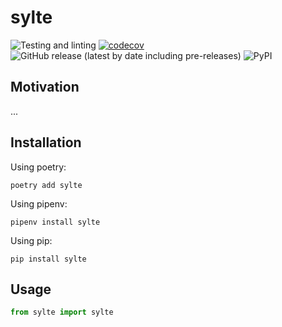 # sylte

![Testing and linting](https://github.com/danhje/sylte/workflows/Test%20And%20Lint/badge.svg)
[![codecov](https://codecov.io/gh/danhje/sylte/branch/master/graph/badge.svg)](https://codecov.io/gh/danhje/sylte)
![GitHub release (latest by date including pre-releases)](https://img.shields.io/github/v/release/danhje/sylte?include_prereleases)
![PyPI](https://img.shields.io/pypi/v/sylte)

## Motivation

...

## Installation

Using poetry:

```shell
poetry add sylte
```

Using pipenv:

```shell
pipenv install sylte
```

Using pip:

```shell
pip install sylte
```

## Usage

```python
from sylte import sylte


```

